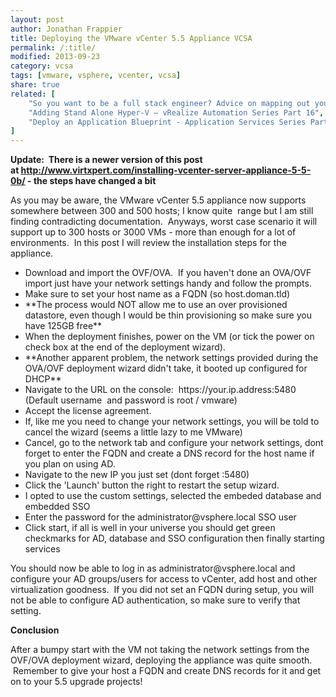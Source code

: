 ```yaml
---
layout: post
author: Jonathan Frappier
title: Deploying the VMware vCenter 5.5 Appliance VCSA
permalink: /:title/
modified: 2013-09-23
category: vcsa
tags: [vmware, vsphere, vcenter, vcsa]
share: true
related: [
    "So you want to be a full stack engineer? Advice on mapping out your career", 
    "Adding Stand Alone Hyper-V – vRealize Automation Series Part 16", 
    "Deploy an Application Blueprint - Application Services Series Part 5"
]
---
```

<strong>**Update:  There is a newer version of this post at <a href="http://www.virtxpert.com/installing-vcenter-server-appliance-5-5-0b/">http://www.virtxpert.com/installing-vcenter-server-appliance-5-5-0b/</a> - the steps have changed a bit**</strong>

As you may be aware, the VMware vCenter 5.5 appliance now supports somewhere between 300 and 500 hosts; I know quite  range but I am still finding contradicting documentation.  Anyways, worst case scenario it will support up to 300 hosts or 3000 VMs - more than enough for a lot of environments.  In this post I will review the installation steps for the appliance.
<ul>
	<li>Download and import the OVF/OVA.  If you haven't done an OVA/OVF import just have your network settings handy and follow the prompts.</li>
	<li>Make sure to set your host name as a FQDN (so host.doman.tld)</li>
	<li>**The process would NOT allow me to use an over provisioned datastore, even though I would be thin provisioning so make sure you have 125GB free**</li>
	<li>When the deployment finishes, power on the VM (or tick the power on check box at the end of the deployment wizard).</li>
	<li>**Another apparent problem, the network settings provided during the OVA/OVF deployment wizard didn't take, it booted up configured for DHCP**</li>
	<li>Navigate to the URL on the console:  https://your.ip.address:5480 (Default username  and password is root / vmware)</li>
	<li>Accept the license agreement.</li>
	<li>If, like me you need to change your network settings, you will be told to cancel the wizard (seems a little lazy to me VMware)</li>
	<li>Cancel, go to the network tab and configure your network settings, dont forget to enter the FQDN and create a DNS record for the host name if you plan on using AD.</li>
	<li>Navigate to the new IP you just set (dont forget :5480)</li>
	<li>Click the 'Launch' button the right to restart the setup wizard.</li>
	<li>I opted to use the custom settings, selected the embeded database and embedded SSO</li>
	<li>Enter the password for the administrator@vsphere.local SSO user</li>
	<li>Click start, if all is well in your universe you should get green checkmarks for AD, database and SSO configuration then finally starting services</li>
</ul>
You should now be able to log in as administrator@vsphere.local and configure your AD groups/users for access to vCenter, add host and other virtualization goodness.  If you did not set an FQDN during setup, you will not be able to configure AD authentication, so make sure to verify that setting.

<strong>Conclusion</strong>

<strong></strong>After a bumpy start with the VM not taking the network settings from the OVF/OVA deployment wizard, deploying the appliance was quite smooth.  Remember to give your host a FQDN and create DNS records for it and get on to your 5.5 upgrade projects!